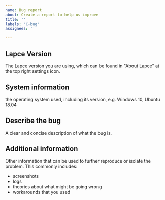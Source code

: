 ```yaml
---
name: Bug report
about: Create a report to help us improve
title: ''
labels: 'C-bug'
assignees: ''

---
```


## Lapce Version

The Lapce version you are using, which can be found in "About Lapce" at the top right settings icon. 

## System information

the operating system used, including its version, e.g. Windows 10, Ubuntu 18.04

## Describe the bug
A clear and concise description of what the bug is.

## Additional information

Other information that can be used to further reproduce or isolate the problem.
This commonly includes:

- screenshots
- logs
- theories about what might be going wrong
- workarounds that you used
